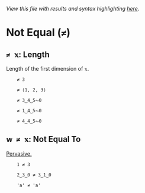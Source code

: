 *View this file with results and syntax highlighting [here](https://mlochbaum.github.io/BQN/help/length_notequals.html).*

# Not Equal (`≠`)

## `≠ 𝕩`: Length

Length of the first dimension of `𝕩`.


        ≠ 3

        ≠ ⟨1, 2, 3⟩

        ≠ 3‿4‿5⥊0

        ≠ 1‿4‿5⥊0

        ≠ 4‿4‿5⥊0



## `𝕨 ≠ 𝕩`: Not Equal To

[Pervasive.](../doc/arithmetic.md#pervasion)

        1 ≠ 3

        2‿3‿0 ≠ 3‿1‿0

        'a' ≠ 'a'
